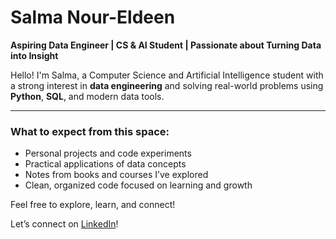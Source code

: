 #  Salma Nour-Eldeen

**Aspiring Data Engineer | CS & AI Student | Passionate about Turning Data into Insight**

Hello! I'm Salma, a Computer Science and Artificial Intelligence student with a strong interest in **data engineering** and solving real-world problems using **Python**, **SQL**, and modern data tools.

---

###  What to expect from this space:
- Personal projects and code experiments  
- Practical applications of data concepts  
- Notes from books and courses I’ve explored  
- Clean, organized code focused on learning and growth

Feel free to explore, learn, and connect!

 
Let’s connect on [LinkedIn](https://www.linkedin.com/in/salma-nour-eldeen-b16791266/)!

